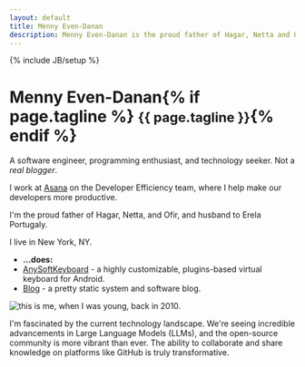 ```yaml
---
layout: default
title: Menny Even-Danan
description: Menny Even-Danan is the proud father of Hagar, Netta and Ofir, husband to Erela Portugaly. This is my software related page.
---
```

{% include JB/setup %}
<div itemscope itemtype="http://schema.org/Person" class="bio">
  <div class="row-fluid">
    <div class="span8">
      <h1><span itemprop="name"><span itemprop="givenName">Menny</span> <span itemprop="familyName">Even-Danan</span></span>{% if page.tagline %} <small>{{ page.tagline }}</small>{% endif %}</h1>
      <p>A <span itemprop="jobTitle">software engineer</span>, programming enthusiast, and technology seeker. Not a <i>real blogger</i>.</p>
      <p>I work at <a href="https://www.asana.com" itemprop="affiliation">Asana</a> on the Developer Efficiency team, where I help make our developers more productive.</p>
      <p>I'm the proud father of <span itemprop="children">Hagar</span>, <span itemprop="children">Netta</span>, and <span itemprop="children">Ofir</span>, and husband to <span itemprop="spouse">Erela Portugaly</span>.</p>
      <p><span itemprop="address" itemscope itemtype="http://schema.org/PostalAddress">I live in <span itemprop="addressLocality">New York</span>, <span itemprop="addressRegion">NY</span>.</span></p>
      <ul class="raised">
          <li><strong>...does:</strong></li>
          <li><a href="http://anysoftkeyboard.github.io" itemprop="affiliation">AnySoftKeyboard</a> - a highly customizable, plugins-based virtual keyboard for Android.</li>
          <li><a href="/blog.html" itemprop="url">Blog</a> - a pretty static system and software blog.</li>
      </ul>
    </div>
    <div class="span4">
      <img class="bio-photo raised rotated" src="http://www.gravatar.com/avatar/fffa64472512e3e9df3519c06428224b?s=160" alt="this is me, when I was young, back in 2010." itemprop="image"/>
    </div>
  </div>
  <div class="row-fluid">
    <div class="span12">
        <div class="bio-extra">
            <p>I'm fascinated by the current technology landscape. We're seeing incredible advancements in Large Language Models (LLMs), and the open-source community is more vibrant than ever. The ability to collaborate and share knowledge on platforms like GitHub is truly transformative.</p>
        </div>
    </div>
  </div>
</div>